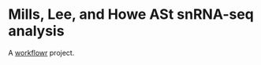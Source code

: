 # Mills, Lee, and Howe ASt snRNA-seq analysis

A [workflowr][] project.

[workflowr]: https://github.com/jdblischak/workflowr
